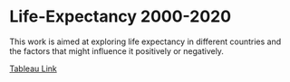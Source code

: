 # Life-Expectancy 2000-2020
This work is aimed at exploring life expectancy in different countries and the factors that might influence it positively or negatively.

[Tableau Link](https://public.tableau.com/app/profile/chibuzo.malachy.ezeonyeasi/viz/LifeExpectancy2000-2020/Story?publish=yes)
